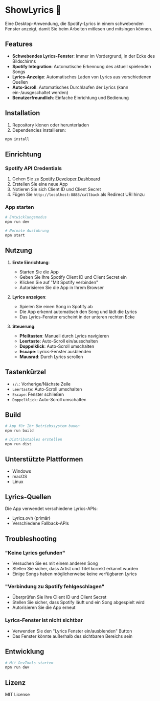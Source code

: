 # ShowLyrics 🎵

Eine Desktop-Anwendung, die Spotify-Lyrics in einem schwebenden Fenster anzeigt, damit Sie beim Arbeiten mitlesen und mitsingen können.

## Features

- **Schwebendes Lyrics-Fenster**: Immer im Vordergrund, in der Ecke des Bildschirms
- **Spotify Integration**: Automatische Erkennung des aktuell spielenden Songs
- **Lyrics-Anzeige**: Automatisches Laden von Lyrics aus verschiedenen Quellen
- **Auto-Scroll**: Automatisches Durchlaufen der Lyrics (kann ein-/ausgeschaltet werden)
- **Benutzerfreundlich**: Einfache Einrichtung und Bedienung

## Installation

1. Repository klonen oder herunterladen
2. Dependencies installieren:
```bash
npm install
```

## Einrichtung

### Spotify API Credentials

1. Gehen Sie zu [Spotify Developer Dashboard](https://developer.spotify.com/dashboard)
2. Erstellen Sie eine neue App
3. Notieren Sie sich Client ID und Client Secret
4. Fügen Sie `http://localhost:8888/callback` als Redirect URI hinzu

### App starten

```bash
# Entwicklungsmodus
npm run dev

# Normale Ausführung
npm start
```

## Nutzung

1. **Erste Einrichtung**:
   - Starten Sie die App
   - Geben Sie Ihre Spotify Client ID und Client Secret ein
   - Klicken Sie auf "Mit Spotify verbinden"
   - Autorisieren Sie die App in Ihrem Browser

2. **Lyrics anzeigen**:
   - Spielen Sie einen Song in Spotify ab
   - Die App erkennt automatisch den Song und lädt die Lyrics
   - Das Lyrics-Fenster erscheint in der unteren rechten Ecke

3. **Steuerung**:
   - **Pfeiltasten**: Manuell durch Lyrics navigieren
   - **Leertaste**: Auto-Scroll ein/ausschalten
   - **Doppelklick**: Auto-Scroll umschalten
   - **Escape**: Lyrics-Fenster ausblenden
   - **Mausrad**: Durch Lyrics scrollen

## Tastenkürzel

- `↑/↓`: Vorherige/Nächste Zeile
- `Leertaste`: Auto-Scroll umschalten
- `Escape`: Fenster schließen
- `Doppelklick`: Auto-Scroll umschalten

## Build

```bash
# App für Ihr Betriebssystem bauen
npm run build

# Distributables erstellen
npm run dist
```

## Unterstützte Plattformen

- Windows
- macOS
- Linux

## Lyrics-Quellen

Die App verwendet verschiedene Lyrics-APIs:
- Lyrics.ovh (primär)
- Verschiedene Fallback-APIs

## Troubleshooting

### "Keine Lyrics gefunden"
- Versuchen Sie es mit einem anderen Song
- Stellen Sie sicher, dass Artist und Titel korrekt erkannt wurden
- Einige Songs haben möglicherweise keine verfügbaren Lyrics

### "Verbindung zu Spotify fehlgeschlagen"
- Überprüfen Sie Ihre Client ID und Client Secret
- Stellen Sie sicher, dass Spotify läuft und ein Song abgespielt wird
- Autorisieren Sie die App erneut

### Lyrics-Fenster ist nicht sichtbar
- Verwenden Sie den "Lyrics Fenster ein/ausblenden" Button
- Das Fenster könnte außerhalb des sichtbaren Bereichs sein

## Entwicklung

```bash
# Mit DevTools starten
npm run dev
```

## Lizenz

MIT License
